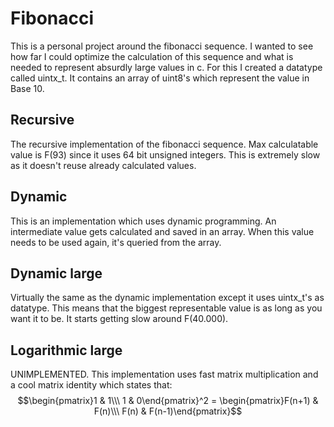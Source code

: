 # Fibonacci
This is a personal project around the fibonacci sequence. I wanted to see how far I could optimize the calculation of this sequence and what is needed to represent absurdly large values in c. For this I created a datatype called uintx_t. It contains an array of uint8's which represent the value in Base 10.

## Recursive
The recursive implementation of the fibonacci sequence. Max calculatable value is F(93) since it uses 64 bit unsigned integers. This is extremely slow as it doesn't reuse already calculated values.

## Dynamic
This is an implementation which uses dynamic programming. An intermediate value gets calculated and saved in an array. When this value needs to be used again, it's queried from the array.

## Dynamic large
Virtually the same as the dynamic implementation except it uses uintx_t's as datatype. This means that the biggest representable value is as long as you want it to be. It starts getting slow around F(40.000).

## Logarithmic large
UNIMPLEMENTED. This implementation uses fast matrix multiplication and a cool matrix identity which states that:
$$\begin{pmatrix}1 & 1\\\ 1 & 0\end{pmatrix}^2 = \begin{pmatrix}F(n+1) & F(n)\\\ F(n) & F(n-1)\end{pmatrix}$$
